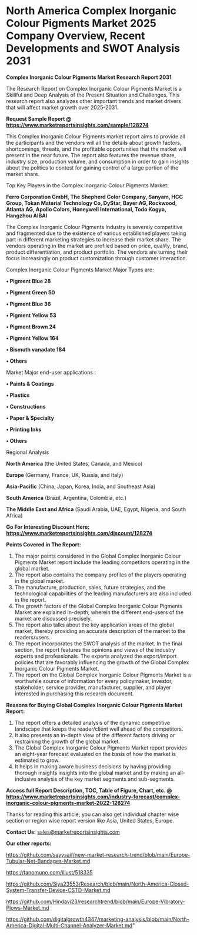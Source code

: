 # North America Complex Inorganic Colour Pigments Market 2025 Company Overview, Recent Developments and SWOT Analysis 2031

<strong>Complex Inorganic Colour Pigments Market Research Report 2031</strong>

The Research Report on Complex Inorganic Colour Pigments Market is a Skillful and Deep Analysis of the Present Situation and Challenges. This research report also analyzes other important trends and market drivers that will affect market growth over 2025-2031.

<strong>Request Sample Report @ <a href=https://www.marketreportsinsights.com/sample/128274>https://www.marketreportsinsights.com/sample/128274</a></strong>

This Complex Inorganic Colour Pigments market report aims to provide all the participants and the vendors will all the details about growth factors, shortcomings, threats, and the profitable opportunities that the market will present in the near future. The report also features the revenue share, industry size, production volume, and consumption in order to gain insights about the politics to contest for gaining control of a large portion of the market share.

Top Key Players in the Complex Inorganic Colour Pigments Market:

<strong>Ferro Corporation GmbH, The Shepherd Color Company, Sanyam, HCC Group, Tokan Material Technology Co, DyStar, Bayer AG, Rockwood, Atlanta AG, Apollo Colors, Honeywell International, Todo Kogyo, Hangzhou AIBAI</strong>

The Complex Inorganic Colour Pigments Industry is severely competitive and fragmented due to the existence of various established players taking part in different marketing strategies to increase their market share. The vendors operating in the market are profiled based on price, quality, brand, product differentiation, and product portfolio. The vendors are turning their focus increasingly on product customization through customer interaction.

Complex Inorganic Colour Pigments Market Major Types are:

<strong>• Pigment Blue 28

• Pigment Green 50

• Pigment Blue 36

• Pigment Yellow 53

• Pigment Brown 24

• Pigment Yellow 164

• Bismuth vanadate 184

• Others</strong>

Market Major end-user applications :

<strong>• Paints & Coatings

• Plastics

• Constructions

• Paper & Specialty

• Printing Inks

• Others</strong>

Regional Analysis

</u><strong><b>North America</b></strong> (the United States, Canada, and Mexico)

<strong><b>Europe </b></strong>(Germany, France, UK, Russia, and Italy)

<strong><b>Asia-Pacific</b></strong> (China, Japan, Korea, India, and Southeast Asia)

<strong><b>South America</b></strong> (Brazil, Argentina, Colombia, etc.)

<strong><b>The Middle East and Africa</b></strong> (Saudi Arabia, UAE, Egypt, Nigeria, and South Africa)

<strong>Go For Interesting Discount Here: <a href=https://www.marketreportsinsights.com/discount/128274>https://www.marketreportsinsights.com/discount/128274</a></strong>

<strong>Points Covered in The Report:</strong>
<ol>
  <li>The major points considered in the Global Complex Inorganic Colour Pigments Market report include the leading competitors operating in the global market.</li>
  <li>The report also contains the company profiles of the players operating in the global market.</li>
  <li>The manufacture, production, sales, future strategies, and the technological capabilities of the leading manufacturers are also included in the report.</li>
  <li>The growth factors of the Global Complex Inorganic Colour Pigments Market are explained in-depth, wherein the different end-users of the market are discussed precisely.</li>
  <li>The report also talks about the key application areas of the global market, thereby providing an accurate description of the market to the readers/users.</li>
  <li>The report incorporates the SWOT analysis of the market. In the final section, the report features the opinions and views of the industry experts and professionals. The experts analyzed the export/import policies that are favorably influencing the growth of the Global Complex Inorganic Colour Pigments Market.</li>
  <li>The report on the Global Complex Inorganic Colour Pigments Market is a worthwhile source of information for every policymaker, investor, stakeholder, service provider, manufacturer, supplier, and player interested in purchasing this research document.</li>
</ol>
<strong>Reasons for Buying Global Complex Inorganic Colour Pigments Market Report:</strong>

<ol>
  <li>The report offers a detailed analysis of the dynamic competitive landscape that keeps the reader/client well ahead of the competitors.</li>
  <li>It also presents an in-depth view of the different factors driving or restraining the growth of the global market.</li>
  <li>The Global Complex Inorganic Colour Pigments Market report provides an eight-year forecast evaluated on the basis of how the market is estimated to grow.</li>
  <li>It helps in making aware business decisions by having providing thorough insights insights into the global market and by making an all-inclusive analysis of the key market segments and sub-segments.</li>
</ol>
<strong>Access full Report Description, TOC, Table of Figure, Chart, etc. @ <a href=https://www.marketreportsinsights.com/industry-forecast/complex-inorganic-colour-pigments-market-2022-128274>https://www.marketreportsinsights.com/industry-forecast/complex-inorganic-colour-pigments-market-2022-128274</a></strong>


Thanks for reading this article; you can also get individual chapter wise section or region wise report version like Asia, United States, Europe.

<strong>Contact Us:</strong>
sales@marketreportsinsights.com

<strong>Our other reports:</strong>

<a href=https://github.com/sayysaif/new-market-research-trend/blob/main/Europe-Tubular-Net-Bandages-Market.md>https://github.com/sayysaif/new-market-research-trend/blob/main/Europe-Tubular-Net-Bandages-Market.md</a>

<a href=https://tanomuno.com/illust/518335>https://tanomuno.com/illust/518335</a>

<a href=https://github.com/Siya23553/Research/blob/main/North-America-Closed-System-Transfer-Device-CSTD-Market.md>https://github.com/Siya23553/Research/blob/main/North-America-Closed-System-Transfer-Device-CSTD-Market.md</a>

<a href=https://github.com/Hindavi23/researchtrend/blob/main/Europe-Vibratory-Plows-Market.md>https://github.com/Hindavi23/researchtrend/blob/main/Europe-Vibratory-Plows-Market.md</a>

<a href=https://github.com/digitalgrowth4347/marketing-analysis/blob/main/North-America-Digital-Multi-Channel-Analyzer-Market.md>https://github.com/digitalgrowth4347/marketing-analysis/blob/main/North-America-Digital-Multi-Channel-Analyzer-Market.md</a>"
